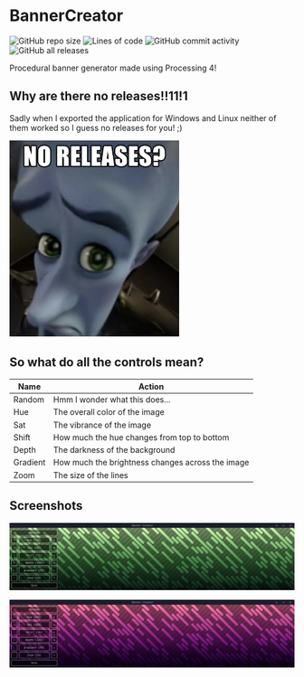 # BannerCreator

![GitHub repo size](https://img.shields.io/github/repo-size/morefoxbeans/BannerCreator?style=for-the-badge)
![Lines of code](https://img.shields.io/tokei/lines/github/morefoxbeans/BannerCreator?style=for-the-badge)
![GitHub commit activity](https://img.shields.io/github/commit-activity/m/morefoxbeans/BannerCreator?style=for-the-badge)
![GitHub all releases](https://img.shields.io/github/downloads/morefoxbeans/BannerCreator/total?style=for-the-badge)

Procedural banner generator made using Processing 4!

## Why are there no releases!!11!1

Sadly when I exported the application for Windows and Linux neither of them worked so I guess no releases for you! ;)

<img src="noreleases.png" width="300"></img>

## So what do all the controls mean?

|Name|Action|
|-|-|
|Random|Hmm I wonder what this does...|
|Hue|The overall color of the image|
|Sat|The vibrance of the image|
|Shift|How much the hue changes from top to bottom|
|Depth|The darkness of the background|
|Gradient|How much the brightness changes across the image|
|Zoom|The size of the lines|

## Screenshots

![](/screenshots/green.png)

![](/screenshots/pink.png)
